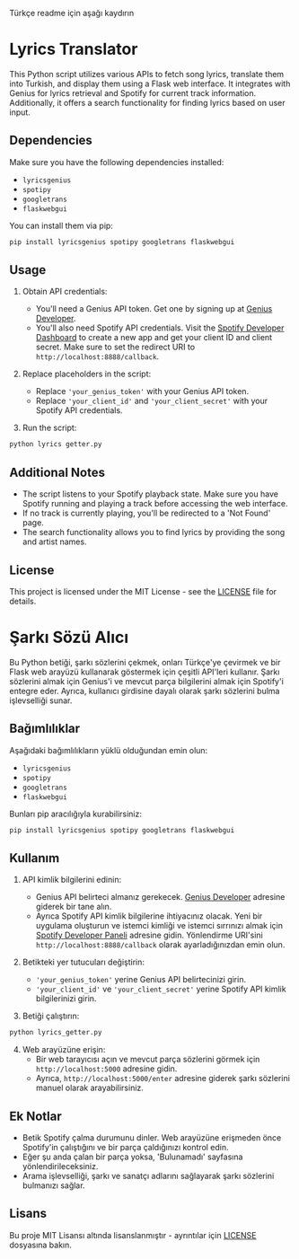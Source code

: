 Türkçe readme için aşağı kaydırın
# Lyrics Translator 

This Python script utilizes various APIs to fetch song lyrics, translate them into Turkish, and display them using a Flask web interface. It integrates with Genius for lyrics retrieval and Spotify for current track information. Additionally, it offers a search functionality for finding lyrics based on user input.

## Dependencies

Make sure you have the following dependencies installed:

- `lyricsgenius`
- `spotipy`
- `googletrans`
- `flaskwebgui`

You can install them via pip:

```bash
pip install lyricsgenius spotipy googletrans flaskwebgui
```

## Usage

1. Obtain API credentials:
   - You'll need a Genius API token. Get one by signing up at [Genius Developer](https://genius.com/developers).
   - You'll also need Spotify API credentials. Visit the [Spotify Developer Dashboard](https://developer.spotify.com/dashboard/) to create a new app and get your client ID and client secret. Make sure to set the redirect URI to `http://localhost:8888/callback`.

2. Replace placeholders in the script:
   - Replace `'your_genius_token'` with your Genius API token.
   - Replace `'your_client_id'` and `'your_client_secret'` with your Spotify API credentials.

3. Run the script:

```bash
python lyrics getter.py
```


## Additional Notes

- The script listens to your Spotify playback state. Make sure you have Spotify running and playing a track before accessing the web interface.
- If no track is currently playing, you'll be redirected to a 'Not Found' page.
- The search functionality allows you to find lyrics by providing the song and artist names.

## License

This project is licensed under the MIT License - see the [LICENSE](LICENSE) file for details.










# Şarkı Sözü Alıcı

Bu Python betiği, şarkı sözlerini çekmek, onları Türkçe'ye çevirmek ve bir Flask web arayüzü kullanarak göstermek için çeşitli API'leri kullanır. Şarkı sözlerini almak için Genius'i ve mevcut parça bilgilerini almak için Spotify'i entegre eder. Ayrıca, kullanıcı girdisine dayalı olarak şarkı sözlerini bulma işlevselliği sunar.

## Bağımlılıklar

Aşağıdaki bağımlılıkların yüklü olduğundan emin olun:

- `lyricsgenius`
- `spotipy`
- `googletrans`
- `flaskwebgui`

Bunları pip aracılığıyla kurabilirsiniz:

```bash
pip install lyricsgenius spotipy googletrans flaskwebgui
```

## Kullanım

1. API kimlik bilgilerini edinin:
   - Genius API belirteci almanız gerekecek. [Genius Developer](https://genius.com/developers) adresine giderek bir tane alın.
   - Ayrıca Spotify API kimlik bilgilerine ihtiyacınız olacak. Yeni bir uygulama oluşturun ve istemci kimliği ve istemci sırrınızı almak için [Spotify Developer Paneli](https://developer.spotify.com/dashboard/) adresine gidin. Yönlendirme URI'sini `http://localhost:8888/callback` olarak ayarladığınızdan emin olun.

2. Betikteki yer tutucuları değiştirin:
   - `'your_genius_token'` yerine Genius API belirtecinizi girin.
   - `'your_client_id'` ve `'your_client_secret'` yerine Spotify API kimlik bilgilerinizi girin.

3. Betiği çalıştırın:

```bash
python lyrics_getter.py
```

4. Web arayüzüne erişin:
   - Bir web tarayıcısı açın ve mevcut parça sözlerini görmek için `http://localhost:5000` adresine gidin.
   - Ayrıca, `http://localhost:5000/enter` adresine giderek şarkı sözlerini manuel olarak arayabilirsiniz.

## Ek Notlar

- Betik Spotify çalma durumunu dinler. Web arayüzüne erişmeden önce Spotify'in çalıştığını ve bir parça çaldığınızı kontrol edin.
- Eğer şu anda çalan bir parça yoksa, 'Bulunamadı' sayfasına yönlendirileceksiniz.
- Arama işlevselliği, şarkı ve sanatçı adlarını sağlayarak şarkı sözlerini bulmanızı sağlar.

## Lisans

Bu proje MIT Lisansı altında lisanslanmıştır - ayrıntılar için [LICENSE](LICENSE) dosyasına bakın.
